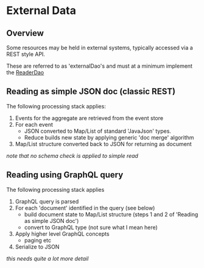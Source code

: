 # External Data  

## Overview 

Some resources may be held in external systems, typically accessed via a REST 
style API.

These are referred to as 'externalDao's and must at a minimum implement 
the [ReaderDao]()

## Reading as simple JSON doc (classic REST)

The following processing stack applies:

1. Events for the aggregate are retrieved from the event store
2. For each event
    * JSON converted to Map/List of standard 'JavaJson' types.
    * Reduce builds new state by applying generic 'doc merge' algorithm
3. Map/List structure converted back to JSON for returning as document 

_note that no schema check is applied to simple read_     
    
## Reading using GraphQL query 

The following processing stack applies

1. GraphQL query is parsed 
2. For each 'document' identified in the query (see below)
    * build document state to Map/List structure (steps 1 and 2 of 'Reading as simple JSON doc')
    * convert to GraphQL type (not sure what I mean here)
3. Apply higher level GraphQL concepts 
    * paging etc 
4. Serialize to JSON 

_this needs quite a lot more detail_         